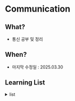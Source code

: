 # Communication

## What?

- 통신 공부 및 정리

## When?

- 마지막 수정일 : 2025.03.30

## Learning List

<details>
    <summary>list
    </summary>
  
- [NetworkProtocol](https://github.com/BangYunseo/TIL/tree/main/Communication/NetworkProtocol)
- [DigitalSignalProcessing](https://github.com/BangYunseo/TIL/tree/main/Communication/DigitalSignalProcessing)
- [SignalWithSystem](https://github.com/BangYunseo/TIL/tree/main/Communication/SignalWithSystem)
- [DataCommunication](https://github.com/BangYunseo/TIL/tree/main/Communication/DataCommunication)

</details>
